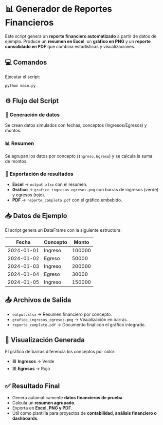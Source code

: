 # 📊 **Generador de Reportes Financieros**

Este script genera un **reporte financiero automatizado** a partir de datos de ejemplo. Produce un **resumen en Excel**, un **gráfico en PNG** y un **reporte consolidado en PDF** que combina estadísticas y visualizaciones.

## 💻 **Comandos**

Ejecutar el script:

```bash
python main.py
````

## ⚙️ **Flujo del Script**

### 📝 **Generación de datos**

   Se crean datos simulados con fechas, conceptos (Ingresos/Egresos) y montos.

### 📊 **Resumen**

   Se agrupan los datos por concepto (`Ingreso`, `Egreso`) y se calcula la suma de montos.

### 📂 **Exportación de resultados**

* **Excel** → `output.xlsx` con el resumen.
* **Gráfico** → `grafico_ingresos_egresos.png` con barras de ingresos (verde) y egresos (rojo).
* **PDF** → `reporte_completo.pdf` con el gráfico embebido.

## 📥 **Datos de Ejemplo**

El script genera un DataFrame con la siguiente estructura:

| Fecha      | Concepto | Monto  |
| ---------- | -------- | ------ |
| 2024-01-01 | Ingreso  | 100000 |
| 2024-01-02 | Egreso   | 50000  |
| 2024-01-03 | Ingreso  | 200000 |
| 2024-01-04 | Egreso   | 30000  |
| 2024-01-05 | Ingreso  | 150000 |

## 📤 **Archivos de Salida**

* `output.xlsx` → Resumen financiero por concepto.
* `grafico_ingresos_egresos.png` → Visualización en barras.
* `reporte_completo.pdf` → Documento final con el gráfico integrado.

## 🎨 **Visualización Generada**

El gráfico de barras diferencia los conceptos por color:

* 🟩 **Ingresos** → Verde
* 🟥 **Egresos** → Rojo

## ✅ **Resultado Final**

* Genera automáticamente **datos financieros de prueba**.
* Calcula un **resumen agrupado**.
* Exporta en **Excel, PNG y PDF**.
* Útil como plantilla para proyectos de **contabilidad, análisis financiero o dashboards**.
